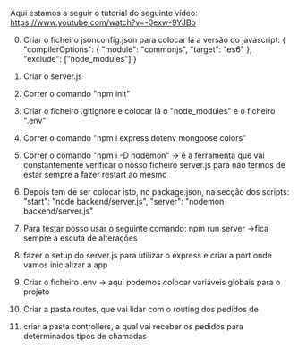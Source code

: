 Aqui estamos a seguir o tutorial do seguinte vídeo:
https://www.youtube.com/watch?v=-0exw-9YJBo

0. Criar o ficheiro jsonconfig.json para colocar lá a versão do javascript:
   {
   "compilerOptions": {
   "module": "commonjs",
   "target": "es6"
   },
   "exclude": ["node_modules"]
   }

1. Criar o server.js

2. Correr o comando "npm init"

3. Criar o ficheiro .gitignore e colocar lá o "node_modules" e o ficheiro ".env"

4. Correr o comando "npm i express dotenv mongoose colors"

5. Correr o comando "npm i -D nodemon" -> é a ferramenta que vai constantemente verificar o nosso ficheiro server.js para não termos de estar sempre a fazer restart ao mesmo

6. Depois tem de ser colocar isto, no package.json, na secção dos scripts:
   "start": "node backend/server.js",
   "server": "nodemon backend/server.js"

7. Para testar posso usar o seguinte comando:
   npm run server ->fica sempre à escuta de alterações

8. fazer o setup do server.js para utilizar o express e criar a port onde vamos inicializar a app

9. Criar o ficheiro .env -> aqui podemos colocar variáveis globais para o projeto

10. Criar a pasta routes, que vai lidar com o routing dos pedidos de

11. criar a pasta controllers, a qual vai receber os pedidos para determinados tipos de chamadas
